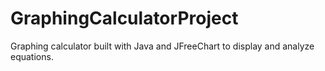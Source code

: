 # GraphingCalculatorProject
Graphing calculator built with Java and JFreeChart to display and analyze equations.
